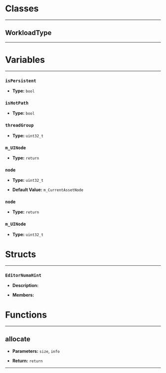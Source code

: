 # Classes
---

## WorkloadType
---




# Variables
---

### `isPersistent`

- **Type:** `bool`



### `isHotPath`

- **Type:** `bool`



### `threadGroup`

- **Type:** `uint32_t`



### `m_UINode`

- **Type:** `return`



### `node`

- **Type:** `uint32_t`

- **Default Value:** `m_CurrentAssetNode`



### `node`

- **Type:** `return`



### `m_UINode`

- **Type:** `uint32_t`




# Structs
---

### `EditorNumaHint`

- **Description:** 

- **Members:**




# Functions
---

## allocate



- **Parameters:** `size`, `info`

- **Return:** `return`

---
